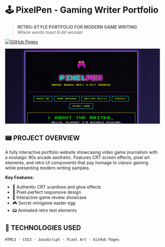 # 🕹️ PixelPen - Gaming Writer Portfolio

> **RETRO-STYLE PORTFOLIO FOR MODERN GAME WRITING**  
> *Where words meet 8-bit wonder*

[![GitHub Pages](https://img.shields.io/badge/LIVE%20ON-GitHub%20Pages-00ccff?style=for-the-badge&logo=github)](https://worldsocoled.github.io/gaming-writer-portfolio/)

![PixelPen Screenshot](screenshot.jpg)

## 📟 PROJECT OVERVIEW
A fully interactive portfolio website showcasing video game journalism with a nostalgic 90s arcade aesthetic. Features CRT screen effects, pixel art elements, and retro UI components that pay homage to classic gaming while presenting modern writing samples.

**Key Features:**
- 🖤 Authentic CRT scanlines and glow effects
- 👾 Pixel-perfect responsive design
- 📜 Interactive game review showcase
- 🎮 Secret minigame easter egg
- 📟 Animated retro text elements

## 🧩 TECHNOLOGIES USED
```bash
HTML5 · CSS3 · JavaScript · Pixel Art · GitHub Pages
